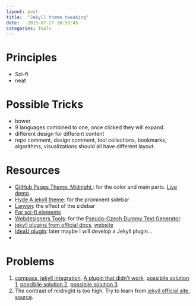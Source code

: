 ```yaml
---
layout: post
title:  "Jekyll theme tweaking"
date:   2015-07-27 10:50:45
categories: Tools
---
```


# Principles

* Sci-fi
* neat

# Possible Tricks

* bower
* 9 languages combined to one, once clicked they will expand.
* different design for different content
* repo comment, design comment, tool collections, bookmarks, algorithms, visualizations should all have different layout.


# Resources

* [GitHub Pages Theme: Midnight ](https://github.com/mattgraham/midnight): for the color and main parts. [Live demo](http://madebygraham.com/midnight/).
* [Hyde A jekyll theme](http://rprieto.github.io/): for the prominent sidebar
* [Lanyon](http://lanyon.getpoole.com): the effect of the sidebar
* [For sci-fi elements](http://codepen.io/)
* [Webdesigners Tools](http://wellstyled.com/tools/): for the [Pseudo-Czech Dummy Text Generator](http://wellstyled.com/tools/dummy-cz)
* [jekyll plugins from official docs](http://jekyllrb.com/docs/plugins/), [website](http://www.jekyll-plugins.com/)
* [IdeaU plugin](https://plugins.jetbrains.com/?idea): later maybe I will develop a Jekyll plugin...
* 

# Problems

1. [compass, jekyll integration](https://github.com/Compass/compass/wiki/Jekyll-Integration), [A plugin that didn't work](https://github.com/mscharley/jekyll-compass), [possibile solution 1](http://davidpots.com/jekyll/tutorial/git/2013/06/24/jekyll-github-pages-compass.html), [possibile solution 2](http://davidpots.com/jekyll/tutorial/git/2013/06/24/jekyll-github-pages-compass.html), [possibile solution 3](http://neverstopbuilding.com/jekyll-slim-compass-blog)
2. The contrast of midnight is too high. Try to learn from [jekyll official site](http://jekyllrb.com/docs/home/), [source](https://github.com/jekyll/jekyll/tree/master/site).
